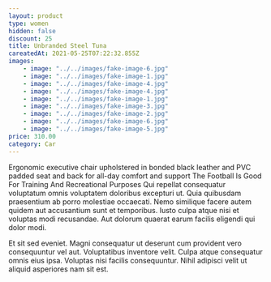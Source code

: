 ```yaml
---
layout: product
type: women
hidden: false
discount: 25
title: Unbranded Steel Tuna
careatedAt: 2021-05-25T07:22:32.855Z
images:
    - image: "../../images/fake-image-6.jpg"
    - image: "../../images/fake-image-1.jpg"
    - image: "../../images/fake-image-4.jpg"
    - image: "../../images/fake-image-4.jpg"
    - image: "../../images/fake-image-1.jpg"
    - image: "../../images/fake-image-3.jpg"
    - image: "../../images/fake-image-2.jpg"
    - image: "../../images/fake-image-6.jpg"
    - image: "../../images/fake-image-5.jpg"
price: 310.00
category: Car
---
```

Ergonomic executive chair upholstered in bonded black leather and PVC padded seat and back for all-day comfort and support
The Football Is Good For Training And Recreational Purposes
Qui repellat consequatur voluptatum omnis voluptatem doloribus excepturi ut. Quia quibusdam praesentium ab porro molestiae occaecati. Nemo similique facere autem quidem aut accusantium sunt et temporibus. Iusto culpa atque nisi et voluptas modi recusandae. Aut dolorum quaerat earum facilis eligendi qui dolor modi.
 Et sit sed eveniet. Magni consequatur ut deserunt cum provident vero consequuntur vel aut. Voluptatibus inventore velit. Culpa atque consequatur omnis eius ipsa. Voluptas nisi facilis consequuntur. Nihil adipisci velit ut aliquid asperiores nam sit est.
